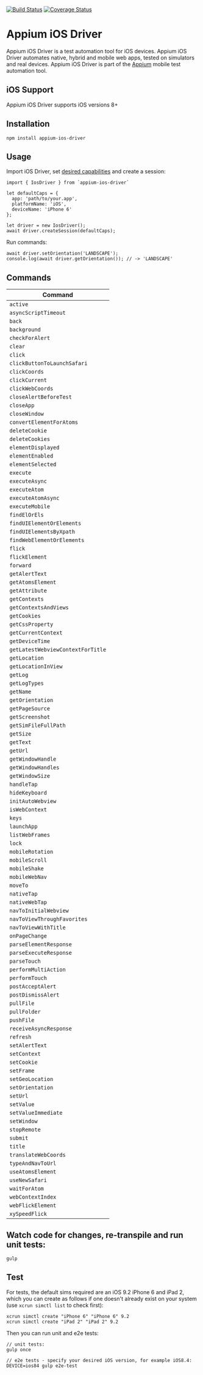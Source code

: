 [![Build Status](https://travis-ci.org/appium/appium-ios-driver.svg)](https://travis-ci.org/appium/appium-ios-driver) [![Coverage Status](https://coveralls.io/repos/appium/appium-ios-driver/badge.svg?branch=master&service=github)](https://coveralls.io/github/appium/appium-ios-driver?branch=master)

Appium iOS Driver
===================
Appium iOS Driver is a test automation tool for iOS devices. Appium iOS Driver automates native, hybrid and mobile web apps, tested on simulators and real devices. Appium iOS Driver is part of the [Appium](https://github.com/appium/appium) mobile test automation tool.

## iOS Support
Appium iOS Driver supports iOS versions 8+

## Installation
```
npm install appium-ios-driver
```

## Usage
Import iOS Driver, set [desired capabilities](http://appium.io/slate/en/1.5/?javascript#appium-server-capabilities) and create a session:

```
import { IosDriver } from `appium-ios-driver`

let defaultCaps = {
  app: 'path/to/your.app',
  platformName: 'iOS',
  deviceName: 'iPhone 6'
};

let driver = new IosDriver();
await driver.createSession(defaultCaps);
```
Run commands:
```
await driver.setOrientation('LANDSCAPE');
console.log(await driver.getOrientation()); // -> 'LANDSCAPE'
```

## Commands
|          Command           |
|----------------------------|
| `active`                          |
| `asyncScriptTimeout`              |
| `back`                            |
| `background`                      |
| `checkForAlert`                   |
| `clear`                           |
| `click`                           |
| `clickButtonToLaunchSafari`       |
| `clickCoords`                     |
| `clickCurrent`                    |
| `clickWebCoords`                  |
| `closeAlertBeforeTest`            |
| `closeApp`                        |
| `closeWindow`                     |
| `convertElementForAtoms`          |
| `deleteCookie`                    |
| `deleteCookies`                   |
| `elementDisplayed`                |
| `elementEnabled`                  |
| `elementSelected`                 |
| `execute`                         |
| `executeAsync`                    |
| `executeAtom`                     |
| `executeAtomAsync`                |
| `executeMobile`                   |
| `findElOrEls`                     |
| `findUIElementOrElements`         |
| `findUIElementsByXpath`           |
| `findWebElementOrElements`        |
| `flick`                           |
| `flickElement`                    |
| `forward`                         |
| `getAlertText`                    |
| `getAtomsElement`                 |
| `getAttribute`                    |
| `getContexts`                     |
| `getContextsAndViews`             |
| `getCookies`                      |
| `getCssProperty`                  |
| `getCurrentContext`               |
| `getDeviceTime`                   |
| `getLatestWebviewContextForTitle` |
| `getLocation`                     |
| `getLocationInView`               |
| `getLog`                          |
| `getLogTypes`                     |
| `getName`                         |
| `getOrientation`                  |
| `getPageSource`                   |
| `getScreenshot`                   |
| `getSimFileFullPath`              |
| `getSize`                         |
| `getText`                         |
| `getUrl`                          |
| `getWindowHandle`                 |
| `getWindowHandles`                |
| `getWindowSize`                   |
| `handleTap`                       |
| `hideKeyboard`                    |
| `initAutoWebview`                 |
| `isWebContext`                    |
| `keys`                            |
| `launchApp`                       |
| `listWebFrames`                   |
| `lock`                            |
| `mobileRotation`                  |
| `mobileScroll`                    |
| `mobileShake`                     |
| `mobileWebNav`                    |
| `moveTo`                          |
| `nativeTap`                       |
| `nativeWebTap`                    |
| `navToInitialWebview`             |
| `navToViewThroughFavorites`       |
| `navToViewWithTitle`              |
| `onPageChange`                    |
| `parseElementResponse`            |
| `parseExecuteResponse`            |
| `parseTouch`                      |
| `performMultiAction`              |
| `performTouch`                    |
| `postAcceptAlert`                 |
| `postDismissAlert`                |
| `pullFile`                        |
| `pullFolder`                      |
| `pushFile`                        |
| `receiveAsyncResponse`            |
| `refresh`                         |
| `setAlertText`                    |
| `setContext`                      |
| `setCookie`                       |
| `setFrame`                        |
| `setGeoLocation`                  |
| `setOrientation`                  |
| `setUrl`                          |
| `setValue`                        |
| `setValueImmediate`               |
| `setWindow`                       |
| `stopRemote`                      |
| `submit`                          |
| `title`                           |
| `translateWebCoords`              |
| `typeAndNavToUrl`                 |
| `useAtomsElement`                 |
| `useNewSafari`                    |
| `waitForAtom`                     |
| `webContextIndex`                 |
| `webFlickElement`                 |
| `xySpeedFlick`                    |


## Watch code for changes, re-transpile and run unit tests:

```
gulp
```

## Test

For tests, the default sims required are an iOS 9.2 iPhone 6 and iPad 2, which you can create as follows if one doesn't already exist on your system (use `xcrun simctl list` to check first):

```
xcrun simctl create "iPhone 6" "iPhone 6" 9.2
xcrun simctl create "iPad 2" "iPad 2" 9.2

```

Then you can run unit and e2e tests:

```
// unit tests:
gulp once

// e2e tests - specify your desired iOS version, for example iOS8.4:
DEVICE=ios84 gulp e2e-test
```
